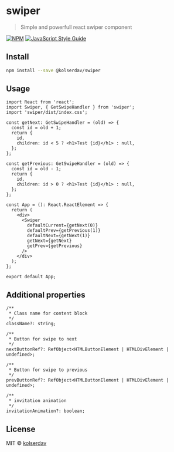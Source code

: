 # swiper

> Simple and powerfull react swiper component

[![NPM](https://img.shields.io/npm/v/swiper.svg)](https://www.npmjs.com/package/swiper) [![JavaScript Style Guide](https://img.shields.io/badge/code_style-standard-brightgreen.svg)](https://standardjs.com)

## Install

```bash
npm install --save @kolserdav/swiper
```

## Usage

```tsx
import React from 'react';
import Swiper, { GetSwipeHandler } from 'swiper';
import 'swiper/dist/index.css';

const getNext: GetSwipeHandler = (old) => {
  const id = old + 1;
  return {
    id,
    children: id < 5 ? <h1>Test {id}</h1> : null,
  };
};

const getPrevious: GetSwipeHandler = (old) => {
  const id = old - 1;
  return {
    id,
    children: id > 0 ? <h1>Test {id}</h1> : null,
  };
};

const App = (): React.ReactElement => {
  return (
    <div>
      <Swiper
        defaultCurrent={getNext(0)}
        defaultPrev={getPrevious(1)}
        defaultNext={getNext(1)}
        getNext={getNext}
        getPrev={getPrevious}
      />
    </div>
  );
};

export default App;
```

## Additional properties

```tsx
/**
 * Class name for content block
 */
className?: string;

/**
 * Button for swipe to next
 */
nextButtonRef?: RefObject<HTMLButtonElement | HTMLDivElement | undefined>;

/**
 * Button for swipe to previous
 */
prevButtonRef?: RefObject<HTMLButtonElement | HTMLDivElement | undefined>;

/**
 * invitation animation
 */
invitationAnimation?: boolean;
```

## License

MIT © [kolserdav](https://github.com/kolserdav)
